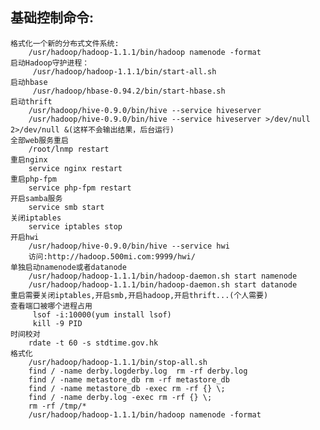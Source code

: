 ## 基础控制命令:
	格式化一个新的分布式文件系统:
		/usr/hadoop/hadoop-1.1.1/bin/hadoop namenode -format
	启动Hadoop守护进程：
		 /usr/hadoop/hadoop-1.1.1/bin/start-all.sh	
	启动hbase
		 /usr/hadoop/hbase-0.94.2/bin/start-hbase.sh
	启动thrift
		/usr/hadoop/hive-0.9.0/bin/hive --service hiveserver
		/usr/hadoop/hive-0.9.0/bin/hive --service hiveserver >/dev/null 2>/dev/null &(这样不会输出结果，后台运行)
	全部web服务重启
		/root/lnmp restart
	重启nginx
		service nginx restart
	重启php-fpm
		service php-fpm restart
	开启samba服务
		service smb start 
	关闭iptables
		service iptables stop 
	开启hwi
		/usr/hadoop/hive-0.9.0/bin/hive --service hwi
		访问:http://hadoop.500mi.com:9999/hwi/
	单独启动namenode或者datanode
		/usr/hadoop/hadoop-1.1.1/bin/hadoop-daemon.sh start namenode	
		/usr/hadoop/hadoop-1.1.1/bin/hadoop-daemon.sh start datanode	
	重启需要关闭iptables,开启smb,开启hadoop,开启thrift...(个人需要)	
	查看端口被哪个进程占用
		 lsof -i:10000(yum install lsof)
		 kill -9 PID
	时间校对
		rdate -t 60 -s stdtime.gov.hk	 
	格式化
		/usr/hadoop/hadoop-1.1.1/bin/stop-all.sh
		find / -name derby.logderby.log	 rm -rf derby.log
		find / -name metastore_db rm -rf metastore_db
		find / -name metastore_db -exec rm -rf {} \;
		find / -name derby.log -exec rm -rf {} \;
		rm -rf /tmp/*
		/usr/hadoop/hadoop-1.1.1/bin/hadoop namenode -format
